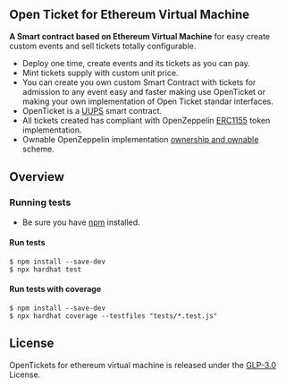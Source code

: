 
## Open Ticket for Ethereum Virtual Machine

**A Smart contract based on Ethereum Virtual Machine** for easy create custom events and sell tickets totally configurable.
 * Deploy one time, create events and its tickets as you can pay.
 * Mint tickets supply with custom unit price.
 * You can create you own custom Smart Contract with tickets for admission to any event easy and faster making use OpenTicket or making your own implementation of Open Ticket standar interfaces.
 * OpenTicket is a [UUPS](https://eips.ethereum.org/EIPS/eip-1822) smart contract.
 * All tickets created has compliant with OpenZeppelin [ERC1155](https://docs.openzeppelin.com/contracts/3.x/erc1155) token implementation.
 * Ownable OpenZeppelin implementation [ownership and ownable](https://docs.openzeppelin.com/contracts/4.x/access-control#ownership-and-ownable) scheme.

 ## Overview

### Running tests
 * Be sure you have [npm](https://www.npmjs.com/package/npm) installed.

#### Run tests
```console
$ npm install --save-dev
$ npx hardhat test
```
#### Run tests with coverage
```console
$ npm install --save-dev
$ npx hardhat coverage --testfiles "tests/*.test.js"
```

## License

OpenTickets for ethereum virtual machine is released under the [GLP-3.0](LICENSE) License.